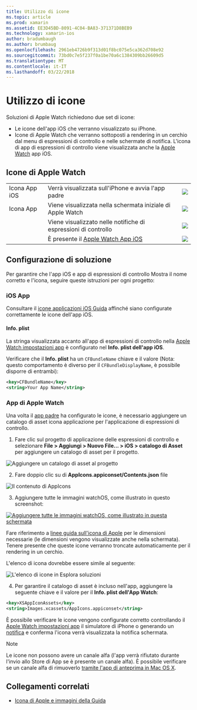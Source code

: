 ```yaml
---
title: Utilizzo di icone
ms.topic: article
ms.prod: xamarin
ms.assetid: EE3D45BD-8091-4C04-BA83-371371D8BEB9
ms.technology: xamarin-ios
author: bradumbaugh
ms.author: brumbaug
ms.openlocfilehash: 2961eb4726b9f313d01f8bc075e5ca362d708e92
ms.sourcegitcommit: 73bd0c7e5f237f0a1be70a6c1384309bb26609d5
ms.translationtype: MT
ms.contentlocale: it-IT
ms.lasthandoff: 03/22/2018
---
```

# <a name="working-with-icons"></a>Utilizzo di icone

Soluzioni di Apple Watch richiedono due set di icone:

* Le icone dell'app iOS che verranno visualizzato su iPhone.
* Icone di Apple Watch che verranno sottoposti a rendering in un cerchio dal menu di espressioni di controllo e nelle schermate di notifica. L'icona di app di espressioni di controllo viene visualizzata anche la [Apple Watch](~/ios/watchos/app-fundamentals/settings.md) app iOS.

## <a name="apple-watch-icons"></a>Icone di Apple Watch

| | | |
|-|-|-|
|Icona App iOS|Verrà visualizzata sull'iPhone e avvia l'app padre|![](icons-images/icon-ios.png)|
|Icona App|Viene visualizzata nella schermata iniziale di Apple Watch|![](icons-images/icon-home.png)|
||Viene visualizzato nelle notifiche di espressioni di controllo|![](icons-images/notification-icon.png)|
||È presente il [Apple Watch App iOS](~/ios/watchos/app-fundamentals/settings.md)|![](icons-images/watch-app-sml.png)|

## <a name="configuring-your-solution"></a>Configurazione di soluzione

Per garantire che l'app iOS e app di espressioni di controllo Mostra il nome corretto e l'icona, seguire queste istruzioni per ogni progetto:

### <a name="ios-app"></a>iOS App

Consultare il [icone applicazioni iOS Guida](~/ios/app-fundamentals/images-icons/app-icons.md) affinché siano configurate correttamente le icone dell'app iOS.

#### <a name="infoplist"></a>Info. plist

La stringa visualizzata accanto all'app di espressioni di controllo nella [Apple Watch impostazioni app](~/ios/watchos/app-fundamentals/settings.md) è configurato nel **Info. plist dell'app iOS**.

Verificare che il **Info. plist** ha un `CFBundleName` chiave e il valore (Nota: questo comportamento è diverso per il `CFBundleDisplayName`, è possibile disporre di entrambi):

```xml
<key>CFBundleName</key>
<string>Your App Name</string>
```

### <a name="apple-watch-app"></a>App di Apple Watch

Una volta il [app padre](~/ios/watchos/app-fundamentals/parent-app.md) ha configurato le icone, è necessario aggiungere un catalogo di asset icona applicazione per l'applicazione di espressioni di controllo.

1. Fare clic sul progetto di applicazione delle espressioni di controllo e selezionare **File > Aggiungi > Nuovo File... > iOS > catalogo di Asset** per aggiungere un catalogo di asset per il progetto.

 ![](icons-images/newasset.png "Aggiungere un catalogo di asset al progetto")

2. Fare doppio clic su di **AppIcons.appiconset/Contents.json** file

  ![](icons-images/xcassets-iconset-sml.png "Il contenuto di AppIcons")

3. Aggiungere tutte le immagini watchOS, come illustrato in questo screenshot:

  [![](icons-images/appicons-sml.png "Aggiungere tutte le immagini watchOS, come illustrato in questa schermata")](icons-images/appicons.png#lightbox)

  Fare riferimento a [linee guida sull'icona di Apple](https://developer.apple.com/library/prerelease/ios/documentation/UserExperience/Conceptual/WatchHumanInterfaceGuidelines/IconandImageSizes.html) per le dimensioni necessarie (le dimensioni vengono visualizzate anche nella schermata). Tenere presente che queste icone verranno troncate automaticamente per il rendering in un cerchio.

  L'elenco di icona dovrebbe essere simile al seguente:

  ![](icons-images/xcassets-complete-sml.png "L'elenco di icone in Esplora soluzioni")

4. Per garantire il catalogo di asset è incluso nell'app, aggiungere la seguente chiave e il valore per il **Info. plist dell'App Watch**:

```xml
<key>XSAppIconAssets</key>
<string>Images.xcassets/AppIcons.appiconset</string>
```

È possibile verificare le icone vengono configurate corretto controllando il [Apple Watch impostazioni app](~/ios/watchos/app-fundamentals/settings.md) il simulatore di iPhone o generando un [notifica](~/ios/watchos/platform/notifications.md) e conferma l'icona verrà visualizzata la notifica schermata.

> [!NOTE]
> Le icone non possono avere un canale alfa (l'app verrà rifiutato durante l'invio allo Store di App se è presente un canale alfa). È possibile verificare se un canale alfa di rimuoverlo [tramite l'app di anteprima in Mac OS X](~/ios/watchos/troubleshooting.md#noalpha).


## <a name="related-links"></a>Collegamenti correlati

- [Icona di Apple e immagini della Guida](https://developer.apple.com/library/prerelease/ios/documentation/UserExperience/Conceptual/WatchHumanInterfaceGuidelines/IconandImageSizes.html)
